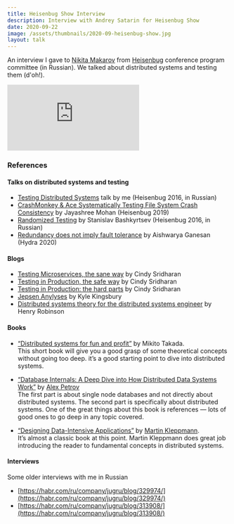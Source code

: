 ```yaml
---
title: Heisenbug Show Interview 
description: Interview with Andrey Satarin for Heisenbug Show
date: 2020-09-22
image: /assets/thumbnails/2020-09-heisenbug-show.jpg
layout: talk
---
```


An interview I gave to [Nikita Makarov](https://www.linkedin.com/in/nikita-makarov-8075875/) from [Heisenbug](https://heisenbug-moscow.ru/en/)
conference program committee (in Russian). We talked about distributed systems and testing them (d'oh!).

<div class="video-container">
<iframe src="https://www.youtube.com/embed/-kD8zu7DGew" loading="lazy" frameborder="0" allowfullscreen></iframe>
</div>


### References

#### Talks on distributed systems and testing
 * [Testing Distributed Systems](/talks/testing-distributed-systems/) talk by me (Heisenbug 2016, in Russian)
 * [CrashMonkey & Ace Systematically Testing File System Crash Consistency](https://youtu.be/BmhKbGoCyqo) by Jayashree Mohan (Heisenbug 2019)
 * [Randomized Testing](https://youtu.be/cA_A-BSqT50) by Stanislav Bashkyrtsev (Heisenbug 2016, in Russian)
 * [Redundancy does not imply fault tolerance](https://2020.hydraconf.com/2020/msk/talks/4cs5kob6u7wvchmlyjq66h/) by Aishwarya Ganesan (Hydra 2020)

#### Blogs
 * [Testing Microservices, the sane way](https://medium.com/@copyconstruct/testing-microservices-the-sane-way-9bb31d158c16) by Cindy Sridharan
 * [Testing in Production, the safe way](https://medium.com/@copyconstruct/testing-in-production-the-safe-way-18ca102d0ef1) by Cindy Sridharan
 * [Testing in Production: the hard parts](https://medium.com/@copyconstruct/testing-in-production-the-hard-parts-3f06cefaf592) by Cindy Sridharan
 * [Jepsen Anylyses](https://jepsen.io/analyses) by Kyle Kingsbury
 * [Distributed systems theory for the distributed systems engineer](https://www.the-paper-trail.org/post/2014-08-09-distributed-systems-theory-for-the-distributed-systems-engineer/) by Henry Robinson

#### Books
 * [“Distributed systems for fun and profit”](http://book.mixu.net/distsys/single-page.html) by Mikito Takada.  
    This short book will give you a good grasp of some theoretical concepts without going too deep. it’s a good starting point to dive into distributed systems.

 * [“Database Internals: A Deep Dive into How Distributed Data Systems Work”](https://www.amazon.com/Database-Internals-Deep-Distributed-Systems/dp/1492040347/) by [Alex Petrov](https://twitter.com/ifesdjeen)  
    The first part is about single node databases and not directly about distributed systems. The second part is specifically about distributed systems. One of the great things about this book is references — lots of good ones to go deep in any topic covered.

 * [“Designing Data-Intensive Applications”](https://www.amazon.com/Designing-Data-Intensive-Applications-Reliable-Maintainable/dp/1449373321/) by [Martin Kleppmann](https://twitter.com/martinkl).  
    It’s almost a classic book at this point. Martin Kleppmann does great job introducing the reader to fundamental concepts in distributed systems.

#### Interviews
Some older interviews with me in Russian
 * [https://habr.com/ru/company/jugru/blog/329974/](https://habr.com/ru/company/jugru/blog/329974/)
 * [https://habr.com/ru/company/jugru/blog/313908/](https://habr.com/ru/company/jugru/blog/313908/)
 
 

